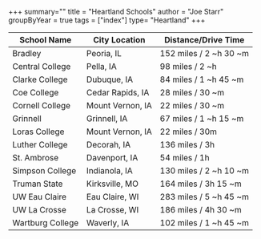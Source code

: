 +++
summary=""
title = "Heartland Schools"
author = "Joe Starr"
groupByYear = true
tags = ["index"]
type= "Heartland"
+++

| School Name | City Location | Distance/Drive Time  |
|--|--|--|
| Bradley | Peoria, IL  | 152  miles /  2 ~h 30 ~m |
| Central College | Pella, IA  | 98  miles /  2 ~h |
| Clarke College | Dubuque, IA  | 84  miles /  1 ~h 45 ~m |
| Coe College | Cedar Rapids, IA  | 28  miles /  30 ~m |
| Cornell College | Mount Vernon, IA  | 22  miles /  30 ~m |
| Grinnell | Grinnell, IA  | 67  miles /  1 ~h 15 ~m |
| Loras College | Mount Vernon, IA  | 22  miles / 30m  |
| Luther College | Decorah, IA  | 136  miles / 3h  |
| St. Ambrose | Davenport, IA  | 54  miles / 1h  |
| Simpson College | Indianola, IA  | 130  miles /  2 ~h 10 ~m |
| Truman State | Kirksville, MO  | 164  miles / 3h  15 ~m |
| UW Eau Claire | Eau Claire, WI  | 283  miles /  5 ~h 45 ~m |
| UW La Crosse | La Crosse, WI  | 186  miles / 4h  30 ~m |
| Wartburg College | Waverly, IA  | 102  miles /  1 ~h 45 ~m |
